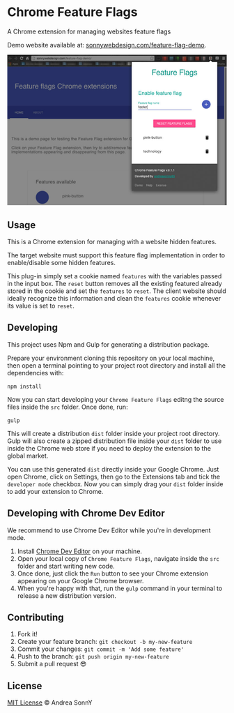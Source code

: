 # Chrome Feature Flags

A Chrome extension for managing websites feature flags

Demo website available at: [sonnywebdesign.com/feature-flag-demo](http://sonnywebdesign.com/feature-flag-demo).

![Feature flag hero](https://raw.githubusercontent.com/andreasonny83/chrome-feature-flag/master/doc/featureflag-hero.0.2.0.jpg)

## Usage

This is a Chrome extension for managing with a website hidden features.

The target website must support this feature flag implementation in order to enable/disable some hidden features.

This plug-in simply set a cookie named `features` with the variables passed in the input box.
The `reset` button removes all the existing featured already stored in the cookie and set the `features` to `reset`.
The client website should ideally recognize this information and clean the `features` cookie whenever its value is set to `reset`.

## Developing

This project uses Npm and Gulp for generating a distribution package.

Prepare your environment cloning this repository on your local machine, then open a terminal pointing to your project root directory and install all the dependencies with:

    npm install

Now you can start developing your `Chrome Feature Flags` editng the source files inside the `src` folder.
Once done, run:

    gulp

This will create a distribution `dist` folder inside your project root directory. Gulp will also create a zipped distribution file inside your `dist` folder to use inside the Chrome web store if you need to deploy the extension to the global market.

You can use this generated `dist` directly inside your Google Chrome.
Just open Chrome, click on Settings, then go to the Extensions tab and tick the `developer mode` checkbox. Now you can simply drag your `dist` folder inside to add your extension to Chrome.


## Developing with Chrome Dev Editor

We recommend to use Chrome Dev Editor while you're in development mode.

1. Install [Chrome Dev Editor](https://chrome.google.com/webstore/detail/chrome-dev-editor/pnoffddplpippgcfjdhbmhkofpnaalpg) on your machine.
2. Open your local copy of `Chrome Feature Flags`, navigate inside the `src` folder and start writing new code.
3. Once done, just click the `Run` button to see your Chrome extension appearing on your Google Chrome browser.
4. When you're happy with that, run the `gulp` command in your terminal to release a new distribution version.

## Contributing

1. Fork it!
2. Create your feature branch: `git checkout -b my-new-feature`
3. Commit your changes: `git commit -m 'Add some feature'`
4. Push to the branch: `git push origin my-new-feature`
5. Submit a pull request :sunglasses:

## License

[MIT License](https://github.com/andreasonny83/chrome-feature-flag/blob/master/LICENSE) © Andrea SonnY
